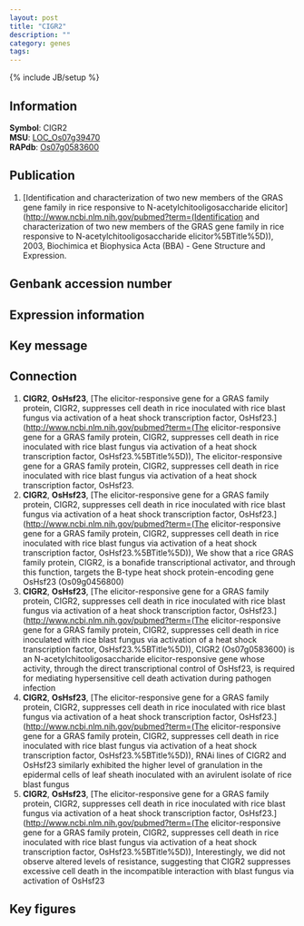 ```yaml
---
layout: post
title: "CIGR2"
description: ""
category: genes
tags: 
---
```

{% include JB/setup %}

## Information
__Symbol__: CIGR2  
__MSU__: [LOC_Os07g39470](http://rice.plantbiology.msu.edu/cgi-bin/ORF_infopage.cgi?orf=LOC_Os07g39470)  
__RAPdb__: [Os07g0583600](http://rapdb.dna.affrc.go.jp/viewer/gbrowse_details/irgsp1?name=Os07g0583600)  

## Publication
1. [Identification and characterization of two new members of the GRAS gene family in rice responsive to N-acetylchitooligosaccharide elicitor](http://www.ncbi.nlm.nih.gov/pubmed?term=(Identification and characterization of two new members of the GRAS gene family in rice responsive to N-acetylchitooligosaccharide elicitor%5BTitle%5D)), 2003, Biochimica et Biophysica Acta (BBA) - Gene Structure and Expression.

## Genbank accession number

## Expression information

## Key message

## Connection
1. __CIGR2__, __OsHsf23__, [The elicitor-responsive gene for a GRAS family protein, CIGR2, suppresses cell death in rice inoculated with rice blast fungus via activation of a heat shock transcription factor, OsHsf23.](http://www.ncbi.nlm.nih.gov/pubmed?term=(The elicitor-responsive gene for a GRAS family protein, CIGR2, suppresses cell death in rice inoculated with rice blast fungus via activation of a heat shock transcription factor, OsHsf23.%5BTitle%5D)), The elicitor-responsive gene for a GRAS family protein, CIGR2, suppresses cell death in rice inoculated with rice blast fungus via activation of a heat shock transcription factor, OsHsf23.
2. __CIGR2__, __OsHsf23__, [The elicitor-responsive gene for a GRAS family protein, CIGR2, suppresses cell death in rice inoculated with rice blast fungus via activation of a heat shock transcription factor, OsHsf23.](http://www.ncbi.nlm.nih.gov/pubmed?term=(The elicitor-responsive gene for a GRAS family protein, CIGR2, suppresses cell death in rice inoculated with rice blast fungus via activation of a heat shock transcription factor, OsHsf23.%5BTitle%5D)), We show that a rice GRAS family protein, CIGR2, is a bonafide transcriptional activator, and through this function, targets the B-type heat shock protein-encoding gene OsHsf23 (Os09g0456800)
3. __CIGR2__, __OsHsf23__, [The elicitor-responsive gene for a GRAS family protein, CIGR2, suppresses cell death in rice inoculated with rice blast fungus via activation of a heat shock transcription factor, OsHsf23.](http://www.ncbi.nlm.nih.gov/pubmed?term=(The elicitor-responsive gene for a GRAS family protein, CIGR2, suppresses cell death in rice inoculated with rice blast fungus via activation of a heat shock transcription factor, OsHsf23.%5BTitle%5D)),  CIGR2 (Os07g0583600) is an N-acetylchitooligosaccharide elicitor-responsive gene whose activity, through the direct transcriptional control of OsHsf23, is required for mediating hypersensitive cell death activation during pathogen infection
4. __CIGR2__, __OsHsf23__, [The elicitor-responsive gene for a GRAS family protein, CIGR2, suppresses cell death in rice inoculated with rice blast fungus via activation of a heat shock transcription factor, OsHsf23.](http://www.ncbi.nlm.nih.gov/pubmed?term=(The elicitor-responsive gene for a GRAS family protein, CIGR2, suppresses cell death in rice inoculated with rice blast fungus via activation of a heat shock transcription factor, OsHsf23.%5BTitle%5D)),  RNAi lines of CIGR2 and OsHsf23 similarly exhibited the higher level of granulation in the epidermal cells of leaf sheath inoculated with an avirulent isolate of rice blast fungus
5. __CIGR2__, __OsHsf23__, [The elicitor-responsive gene for a GRAS family protein, CIGR2, suppresses cell death in rice inoculated with rice blast fungus via activation of a heat shock transcription factor, OsHsf23.](http://www.ncbi.nlm.nih.gov/pubmed?term=(The elicitor-responsive gene for a GRAS family protein, CIGR2, suppresses cell death in rice inoculated with rice blast fungus via activation of a heat shock transcription factor, OsHsf23.%5BTitle%5D)),  Interestingly, we did not observe altered levels of resistance, suggesting that CIGR2 suppresses excessive cell death in the incompatible interaction with blast fungus via activation of OsHsf23

## Key figures



